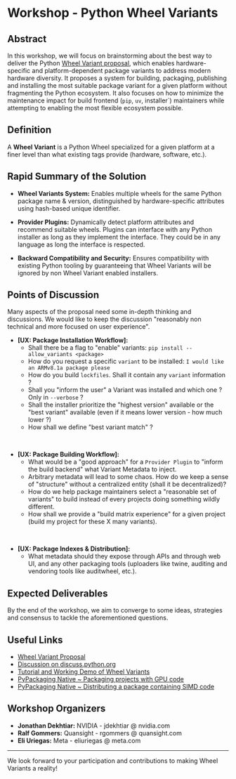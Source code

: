 # Workshop - Python Wheel Variants

## Abstract

In this workshop, we will focus on brainstorming about the best way to deliver the
Python [Wheel Variant proposal](/proposals/pepxxx_wheel_variant_support/), which enables
hardware-specific and platform-dependent package variants to address modern hardware diversity. It proposes a system for
building, packaging, publishing and installing the most suitable package variant for a given platform without
fragmenting the Python ecosystem. It also focuses on how to minimize the maintenance impact for
build frontend (`pip`, `uv`, installer`) maintainers while attempting to enabling the most flexible ecosystem possible.

## Definition

A **Wheel Variant** is a Python Wheel specialized for a given platform at a finer level than what existing tags provide
(hardware, software, etc.).

## Rapid Summary of the Solution

- **Wheel Variants System:** Enables multiple wheels for the same Python package name & version, distinguished by
hardware-specific attributes using hash-based unique identifier.

- **Provider Plugins:** Dynamically detect platform attributes and recommend suitable wheels. Plugins can interface
with any Python installer as long as they implement the interface. They could be in any language as long the interface
is respected.

- **Backward Compatibility and Security:** Ensures compatibility with existing Python tooling by guaranteeing that Wheel
Variants will be ignored by non Wheel Variant enabled installers.

## Points of Discussion

Many aspects of the proposal need some in-depth thinking and discussions.
We would like to keep the discussion "reasonably non technical and more focused on user experience".

- **[UX: Package Installation Workflow]:**
    - Shall there be a flag to "enable" variants: `pip install --allow_variants <package>`
    - How do you request a specific `variant` to be installed: `I would like an ARMv8.1a package please`
    - How do you build `lockfiles`. Shall it contain any `variant` information ?
    - Shall you "inform the user" a Variant was installed and which one ? Only in `--verbose` ?
    - Shall the installer prioritize the "highest version" available or the "best variant" available (even if it means
    lower version - how much lower ?)
    - How shall we define "best variant match" ?

<br>

- **[UX: Package Building Workflow]:**
    - What would be a "good approach" for a `Provider Plugin` to "inform the build backend" what Variant Metadata to inject.
    - Arbitrary metadata will lead to some chaos. How do we keep a sense of "structure" without
    a centralized entity (shall it be decentralized)?
    - How do we help package maintainers select a "reasonable set of variants" to build instead of every projects doing
    something wildly different.
    - How shall we provide a "build matrix experience" for a given project (build my project for these X many variants).

<br>

- **[UX: Package Indexes & Distribution]:**
    - What metadata should they expose through APIs and through web UI, and any other packaging tools
    (uploaders like twine, auditing and vendoring tools like auditwheel, etc.).

## Expected Deliverables

By the end of the workshop, we aim to converge to some ideas, strategies and consensus to tackle the aforementioned questions.

## Useful Links

- [Wheel Variant Proposal](/proposals/pepxxx_wheel_variant_support/)
- [Discussion on discuss.python.org](https://discuss.python.org/t/implementation-variants-rehashing-and-refocusing/54884)
- [Tutorial and Working Demo of Wheel Variants](https://github.com/wheelnext/pep_xxx_wheel_variants)
- [PyPackaging Native ~ Packaging projects with GPU code](https://pypackaging-native.github.io/key-issues/gpus/)
- [PyPackaging Native ~ Distributing a package containing SIMD code](https://pypackaging-native.github.io/key-issues/simd_support/ )

## Workshop Organizers

- **Jonathan Dekhtiar:** NVIDIA - jdekhtiar @ nvidia.com
- **Ralf Gommers:** Quansight - rgommers @ quansight.com
- **Eli Uriegas:** Meta - eliuriegas @ meta.com

<hr>

We look forward to your participation and contributions to making Wheel Variants a reality!
